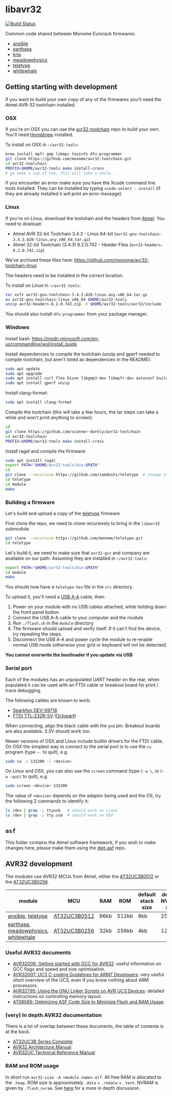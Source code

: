 # libavr32

[![Build Status](https://travis-ci.org/monome/libavr32.svg?branch=master)](https://travis-ci.org/monome/libavr32)

Common code shared between Monome Eurorack firmwares:

* [ansible][]
* [earthsea][]
* [kria][]
* [meadowphysics][]
* [teletype][]
* [whitewhale][]

## Getting starting with development

If you want to build your own copy of any of the firmwares you'll need the Atmel AVR-32 toolchain installed.

### OSX

If you're on OSX you can use the [avr32-toolchain][] repo to build your own. You'll need [Homebrew][homebrew] installed.

To install on OSX in `~/avr32-tools`:

```bash
brew install mpfr gmp libmpc texinfo dfu-programmer
git clone https://github.com/monome/avr32-toolchain.git
cd avr32-toolchain
PREFIX=$HOME/avr32-tools make install-cross
# go make a cup of tea, this will take a while...
```

If you encounter an error make sure you have the Xcode command line tools installed. They can be installed by typing `xcode-select --install` (if they are already installed it will print an error message).

### Linux

If you're on Linux, download the toolchain and the headers from [Atmel][atmellinux]. You need to dowload:
 - Atmel AVR 32-bit Toolchain 3.4.3 - Linux 64-bit (`avr32-gnu-toolchain-3.4.3.820-linux.any.x86_64.tar.gz`)
 - Atmel 32-bit Toolchain (3.4.3) 6.2.0.742 - Header Files (`avr32-headers-6.2.0.742.zip`)

We've archived these files here: https://github.com/monome/avr32-toolchain-linux

The headers need to be installed in the correct location.

To install on Linux in `~/avr32-tools`:

```bash
tar xvfz avr32-gnu-toolchain-3.4.3.820-linux.any.x86_64.tar.gz
mv avr32-gnu-toolchain-linux_x86_64 $HOME/avr32-tools
unzip avr32-headers-6.2.0.742.zip -d $HOME/avr32-tools/avr32/include
```

You should also install `dfu-programmer` from your package manager.

### Windows

Install bash: https://msdn.microsoft.com/en-us/commandline/wsl/install_guide

Install dependencies to compile the toolchain (unzip and gperf needed to compile toolchain, but aren't listed as dependencies in the README):

```bash
sudo apt update
sudo apt upgrade
sudo apt install curl flex bison libgmp3-dev libmpfr-dev autoconf build-essential libncurses5-dev libmpc-dev texinfo
sudo apt install gperf unzip
```

Install clang-format:
```bash
sudo apt install clang-format
```

Compile the toolchain (this will take a few hours, the tar steps can take a while and won't print anything to screen):

```bash
cd
git clone https://github.com/scanner-darkly/avr32-toolchain
cd avr32-toolchain
PREFIX=$HOME/avr32-tools make install-cross
```

Install ragel and compile the firmware:

```bash
sudo apt install ragel
export PATH="$HOME/avr32-tools/bin:$PATH"
cd
git clone --recursive https://github.com/samdoshi/teletype  # change to repo of your preference
cd teletype
cd module
make
```

### Building a firmware

Let's build and upload a copy of the [teletype][] firmware

First clone the repo, we need to clone recursively to bring in the `libavr32` submodule.
```bash
git clone --recursive https://github.com/monome/teletype.git
cd teletype

```

Let's build it, we need to make sure that `avr32-gcc` and company are available on our path. Assuming they are installed in `~/avr32-tools`:
```bash
export PATH="$HOME/avr32-tools/bin:$PATH"
cd module
make
```

You should now have a `teletype.hex` file in the `src` directory.

To upload it, you'll need a [USB A-A][digikey] cable, then:

1. Power on your module with no USB cables attached, while holding down the front panel button
2. Connect the USB A-A cable to your computer and the module
3. Run `./flash.sh` in the `module` directory
4. The firmware should upload and verify itself. If it can't find the device, try repeating the steps.
5. Disconnect the USB A-A and power cycle the module to re-enable normal USB mode (otherwise your grid or keyboard will not be detected)

**You cannot overwrite the bootloader if you update via USB**

### Serial port

Each of the modules has an unpopulated UART header on the rear, when populated it can be used with an FTDI cable or breakout board for print / trace debugging.

The following cables are known to work:

- [Sparkfun DEV-09718](https://www.sparkfun.com/products/9718)
- [FTDI TTL-232R-5V](http://www.ftdichip.com/Products/Cables/USBTTLSerial.htm) ([Octopart](https://octopart.com/ttl-232r-5v-ftdi-19172129))

When connecting, align the black cable with the `gnd` pin. Breakout boards are also available. 3.3V should work too.

Newer versions of OSX and Linux include builtin drivers for the FTDI cable. On OSX the simplest way to connect to the serial port is to use the `cu` program (type `~.` to quit), e.g.

```bash
sudo cu -s 115200 -l <device>
```

On Linux and OSX, you can also use the `screen` command (type `C-a \`, or `C-a :quit` to quit), e.g.

```bash
sudo screen <device> 115200
```

The value of `<device>` depends on the adaptor being used and the OS, try the following 2 commands to identify it:

```bash
ls /dev | grep -i ttyusb   # should work on Linux
ls /dev | grep -i tty.usb  # should work on OSX
```


## `asf`

This folder contains the Atmel software framework, if you wish to make changes here, please make them using the [diet-asf][] repo.

## AVR32 development

The modules use AVR32 MCUs from Atmel, either the [AT32UC3B0512][] or the [AT32UC3B0256][].

| module                                          | MCU              | RAM  | ROM   | default stack size | default NVRAM size |
|-------------------------------------------------|------------------|------|-------|--------------------|--------------------|
| [ansible][], [teletype][]                       | [AT32UC3B0512][] | 96kb | 512kb | 8kb                | 256kb              |
| [earthsea][], [meadowphysics][], [whitewhale][] | [AT32UC3B0256][] | 32kb | 256kb | 4kb                | 128kb              |

### Useful AVR32 documents

- [AVR32006: Getting started with GCC for AVR32](http://www.atmel.com/Images/doc32074.pdf): useful information on GCC flags and speed and size optimisation.
- [AVR32007: UC3 C-coding Guidelines for ARM7 Developers](http://www.atmel.com/Images/doc32075.pdf): very useful short overview of the UC3, even if you know nothing about ARM processors.
- [AVR32795: Using the GNU Linker Scripts on AVR UC3 Devices](http://www.atmel.com/images/doc32158.pdf): detailed instructions on controlling memory layout.
- [AT08569: Optimizing ASF Code Size to Minimize Flash and RAM Usage](http://www.atmel.com/Images/Atmel-42370-Optimizing-ASF-Code-Size-to-Minimize-Flash-and-RAM-Usage_ApplicationNote_AT08569.pdf).

### (very) In depth AVR32 documentation

There is a lot of overlap between these documents, the table of contents is at the back.

- [AT32UC3B Series Complete](http://www.atmel.com/Images/doc32059.pdf)
- [AVR32 Architecture Manual](http://www.atmel.com/Images/doc32000.pdf)
- [AVR32UC Technical Reference Manual](http://www.atmel.com/Images/doc32000.pdf)

### RAM and ROM usage

In short run `avr32-size -A <module name>.elf`. All free RAM is allocated to the `.heap`. ROM size is approximately `.data` + `.rodata` + `.text`. NVRAM is given by `.flash_nvram`. See [here][avr32-ram-and-rom-usage] for a more in depth discussion.


[ansible]: https://github.com/monome/ansible
[earthsea]: https://github.com/monome/earthsea
[kria]: https://github.com/monome/kria
[meadowphysics]: https://github.com/monome/meadowphysics
[teletype]: https://github.com/monome/teletype
[whitewhale]: https://github.com/monome/whitewhale
[diet-asf]: https://github.com/monome/diet-asf
[avr32-toolchain]: https://github.com/monome/avr32-toolchain
[atmellinux]: https://www.microchip.com/en-us/development-tools-tools-and-software/gcc-compilers-avr-and-arm
[homebrew]: http://brew.sh/
[digikey]: http://www.digikey.com/product-detail/en/101-1020-BE-00100/1175-1035-ND/3064766
[AT32UC3B0256]: http://www.atmel.com/devices/AT32UC3B0256.aspx
[AT32UC3B0512]: http://www.atmel.com/devices/AT32UC3B0512.aspx
[avr32-ram-and-rom-usage]: http://samdoshi.com/post/2016/10/avr32-ram-and-rom-usage/
